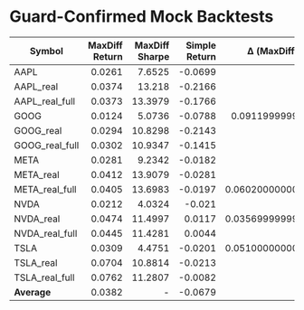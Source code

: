 # Guard-Confirmed Mock Backtests

| Symbol | MaxDiff Return | MaxDiff Sharpe | Simple Return | Δ (MaxDiff - Simple) |
| --- | ---: | ---: | ---: | ---: |
| AAPL | 0.0261 | 7.6525 | -0.0699 | 0.096 |
| AAPL_real | 0.0374 | 13.218 | -0.2166 | 0.254 |
| AAPL_real_full | 0.0373 | 13.3979 | -0.1766 | 0.2139 |
| GOOG | 0.0124 | 5.0736 | -0.0788 | 0.09119999999999999 |
| GOOG_real | 0.0294 | 10.8298 | -0.2143 | 0.2437 |
| GOOG_real_full | 0.0302 | 10.9347 | -0.1415 | 0.1717 |
| META | 0.0281 | 9.2342 | -0.0182 | 0.0463 |
| META_real | 0.0412 | 13.9079 | -0.0281 | 0.0693 |
| META_real_full | 0.0405 | 13.6983 | -0.0197 | 0.060200000000000004 |
| NVDA | 0.0212 | 4.0324 | -0.021 | 0.0422 |
| NVDA_real | 0.0474 | 11.4997 | 0.0117 | 0.035699999999999996 |
| NVDA_real_full | 0.0445 | 11.4281 | 0.0044 | 0.0401 |
| TSLA | 0.0309 | 4.4751 | -0.0201 | 0.051000000000000004 |
| TSLA_real | 0.0704 | 10.8814 | -0.0213 | 0.0917 |
| TSLA_real_full | 0.0762 | 11.2807 | -0.0082 | 0.0844 |
| **Average** | 0.0382 | - | -0.0679 | 0.1061 |
